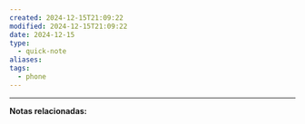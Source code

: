 ```yaml
---
created: 2024-12-15T21:09:22
modified: 2024-12-15T21:09:22
date: 2024-12-15
type:
  - quick-note
aliases: 
tags:
  - phone
---
```



--- 
 **Notas relacionadas:**
 